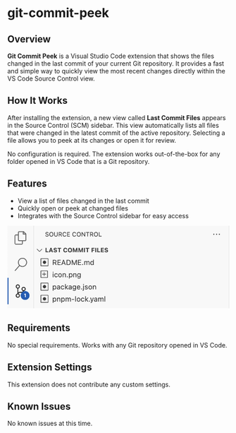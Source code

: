 # git-commit-peek

## Overview

**Git Commit Peek** is a Visual Studio Code extension that shows the files changed in the last commit of your current Git repository. It provides a fast and simple way to quickly view the most recent changes directly within the VS Code Source Control view.

## How It Works

After installing the extension, a new view called **Last Commit Files** appears in the Source Control (SCM) sidebar. This view automatically lists all files that were changed in the latest commit of the active repository. Selecting a file allows you to peek at its changes or open it for review.

No configuration is required. The extension works out-of-the-box for any folder opened in VS Code that is a Git repository.

## Features

- View a list of files changed in the last commit
- Quickly open or peek at changed files
- Integrates with the Source Control sidebar for easy access

![Extension Screenshot](images/screenshot.png)

## Requirements

No special requirements. Works with any Git repository opened in VS Code.

## Extension Settings

This extension does not contribute any custom settings.

## Known Issues

No known issues at this time.
